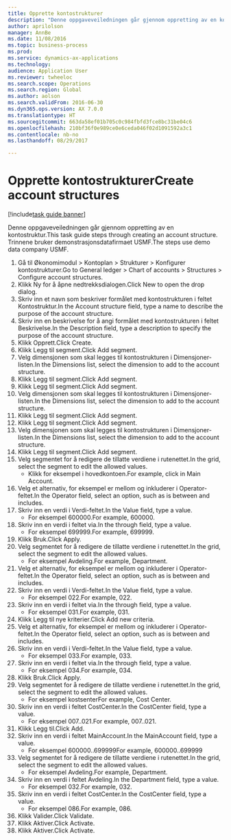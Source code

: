 ```yaml
--- 
title: Opprette kontostrukturer
description: "Denne oppgaveveiledningen går gjennom oppretting av en kontostruktur."
author: aprilolson
manager: AnnBe
ms.date: 11/08/2016
ms.topic: business-process
ms.prod: 
ms.service: dynamics-ax-applications
ms.technology: 
audience: Application User
ms.reviewer: twheeloc
ms.search.scope: Operations
ms.search.region: Global
ms.author: aolson
ms.search.validFrom: 2016-06-30
ms.dyn365.ops.version: AX 7.0.0
ms.translationtype: HT
ms.sourcegitcommit: 663da58ef01b705c0c984fbfd3fce8bc31be04c6
ms.openlocfilehash: 210bf36f0e989ce0e6ceda046f02d1091592a3c1
ms.contentlocale: nb-no
ms.lasthandoff: 08/29/2017

---
```

# <a name="create-account-structures"></a><span data-ttu-id="57ae7-103">Opprette kontostrukturer</span><span class="sxs-lookup"><span data-stu-id="57ae7-103">Create account structures</span></span>

[!include[task guide banner](../../includes/task-guide-banner.md)]

<span data-ttu-id="57ae7-104">Denne oppgaveveiledningen går gjennom oppretting av en kontostruktur.</span><span class="sxs-lookup"><span data-stu-id="57ae7-104">This task guide steps through creating an account structure.</span></span> <span data-ttu-id="57ae7-105">Trinnene bruker demonstrasjonsdatafirmaet USMF.</span><span class="sxs-lookup"><span data-stu-id="57ae7-105">The steps use demo data company USMF.</span></span>

1. <span data-ttu-id="57ae7-106">Gå til Økonomimodul > Kontoplan > Strukturer > Konfigurer kontostrukturer.</span><span class="sxs-lookup"><span data-stu-id="57ae7-106">Go to General ledger > Chart of accounts > Structures > Configure account structures.</span></span>
2. <span data-ttu-id="57ae7-107">Klikk Ny for å åpne nedtrekksdialogen.</span><span class="sxs-lookup"><span data-stu-id="57ae7-107">Click New to open the drop dialog.</span></span>
3. <span data-ttu-id="57ae7-108">Skriv inn et navn som beskriver formålet med kontostrukturen i feltet Kontostruktur.</span><span class="sxs-lookup"><span data-stu-id="57ae7-108">In the Account structure field, type a name to describe the purpose of the account structure.</span></span>
4. <span data-ttu-id="57ae7-109">Skriv inn en beskrivelse for å angi formålet med kontostrukturen i feltet Beskrivelse.</span><span class="sxs-lookup"><span data-stu-id="57ae7-109">In the Description field, type a description to specify the purpose of the account structure.</span></span>
5. <span data-ttu-id="57ae7-110">Klikk Opprett.</span><span class="sxs-lookup"><span data-stu-id="57ae7-110">Click Create.</span></span>
6. <span data-ttu-id="57ae7-111">Klikk Legg til segment.</span><span class="sxs-lookup"><span data-stu-id="57ae7-111">Click Add segment.</span></span>
7. <span data-ttu-id="57ae7-112">Velg dimensjonen som skal legges til kontostrukturen i Dimensjoner-listen.</span><span class="sxs-lookup"><span data-stu-id="57ae7-112">In the Dimensions list, select the dimension to add to the account structure.</span></span>
8. <span data-ttu-id="57ae7-113">Klikk Legg til segment.</span><span class="sxs-lookup"><span data-stu-id="57ae7-113">Click Add segment.</span></span>
9. <span data-ttu-id="57ae7-114">Klikk Legg til segment.</span><span class="sxs-lookup"><span data-stu-id="57ae7-114">Click Add segment.</span></span>
10. <span data-ttu-id="57ae7-115">Velg dimensjonen som skal legges til kontostrukturen i Dimensjoner-listen.</span><span class="sxs-lookup"><span data-stu-id="57ae7-115">In the Dimensions list, select the dimension to add to the account structure.</span></span>
11. <span data-ttu-id="57ae7-116">Klikk Legg til segment.</span><span class="sxs-lookup"><span data-stu-id="57ae7-116">Click Add segment.</span></span>
12. <span data-ttu-id="57ae7-117">Klikk Legg til segment.</span><span class="sxs-lookup"><span data-stu-id="57ae7-117">Click Add segment.</span></span>
13. <span data-ttu-id="57ae7-118">Velg dimensjonen som skal legges til kontostrukturen i Dimensjoner-listen.</span><span class="sxs-lookup"><span data-stu-id="57ae7-118">In the Dimensions list, select the dimension to add to the account structure.</span></span>
14. <span data-ttu-id="57ae7-119">Klikk Legg til segment.</span><span class="sxs-lookup"><span data-stu-id="57ae7-119">Click Add segment.</span></span>
15. <span data-ttu-id="57ae7-120">Velg segmentet for å redigere de tillatte verdiene i rutenettet.</span><span class="sxs-lookup"><span data-stu-id="57ae7-120">In the grid, select the segment to edit the allowed values.</span></span>
    * <span data-ttu-id="57ae7-121">Klikk for eksempel i hovedkontoen.</span><span class="sxs-lookup"><span data-stu-id="57ae7-121">For example, click in Main Account.</span></span>  
16. <span data-ttu-id="57ae7-122">Velg et alternativ, for eksempel er mellom og inkluderer i Operator-feltet.</span><span class="sxs-lookup"><span data-stu-id="57ae7-122">In the Operator field, select an option, such as is between and includes.</span></span>
17. <span data-ttu-id="57ae7-123">Skriv inn en verdi i Verdi-feltet.</span><span class="sxs-lookup"><span data-stu-id="57ae7-123">In the Value field, type a value.</span></span>
    * <span data-ttu-id="57ae7-124">For eksempel 600000.</span><span class="sxs-lookup"><span data-stu-id="57ae7-124">For example, 600000.</span></span>  
18. <span data-ttu-id="57ae7-125">Skriv inn en verdi i feltet via.</span><span class="sxs-lookup"><span data-stu-id="57ae7-125">In the through field, type a value.</span></span>
    * <span data-ttu-id="57ae7-126">For eksempel 699999.</span><span class="sxs-lookup"><span data-stu-id="57ae7-126">For example, 699999.</span></span>  
19. <span data-ttu-id="57ae7-127">Klikk Bruk.</span><span class="sxs-lookup"><span data-stu-id="57ae7-127">Click Apply.</span></span>
20. <span data-ttu-id="57ae7-128">Velg segmentet for å redigere de tillatte verdiene i rutenettet.</span><span class="sxs-lookup"><span data-stu-id="57ae7-128">In the grid, select the segment to edit the allowed values.</span></span>
    * <span data-ttu-id="57ae7-129">For eksempel Avdeling.</span><span class="sxs-lookup"><span data-stu-id="57ae7-129">For example, Department.</span></span>  
21. <span data-ttu-id="57ae7-130">Velg et alternativ, for eksempel er mellom og inkluderer i Operator-feltet.</span><span class="sxs-lookup"><span data-stu-id="57ae7-130">In the Operator field, select an option, such as is between and includes.</span></span>
22. <span data-ttu-id="57ae7-131">Skriv inn en verdi i Verdi-feltet.</span><span class="sxs-lookup"><span data-stu-id="57ae7-131">In the Value field, type a value.</span></span>
    * <span data-ttu-id="57ae7-132">For eksempel 022.</span><span class="sxs-lookup"><span data-stu-id="57ae7-132">For example, 022.</span></span>  
23. <span data-ttu-id="57ae7-133">Skriv inn en verdi i feltet via.</span><span class="sxs-lookup"><span data-stu-id="57ae7-133">In the through field, type a value.</span></span>
    * <span data-ttu-id="57ae7-134">For eksempel 031.</span><span class="sxs-lookup"><span data-stu-id="57ae7-134">For example, 031.</span></span>  
24. <span data-ttu-id="57ae7-135">Klikk Legg til nye kriterier.</span><span class="sxs-lookup"><span data-stu-id="57ae7-135">Click Add new criteria.</span></span>
25. <span data-ttu-id="57ae7-136">Velg et alternativ, for eksempel er mellom og inkluderer i Operator-feltet.</span><span class="sxs-lookup"><span data-stu-id="57ae7-136">In the Operator field, select an option, such as is between and includes.</span></span>
26. <span data-ttu-id="57ae7-137">Skriv inn en verdi i Verdi-feltet.</span><span class="sxs-lookup"><span data-stu-id="57ae7-137">In the Value field, type a value.</span></span>
    * <span data-ttu-id="57ae7-138">For eksempel 033.</span><span class="sxs-lookup"><span data-stu-id="57ae7-138">For example, 033.</span></span>  
27. <span data-ttu-id="57ae7-139">Skriv inn en verdi i feltet via.</span><span class="sxs-lookup"><span data-stu-id="57ae7-139">In the through field, type a value.</span></span>
    * <span data-ttu-id="57ae7-140">For eksempel 034.</span><span class="sxs-lookup"><span data-stu-id="57ae7-140">For example, 034.</span></span>  
28. <span data-ttu-id="57ae7-141">Klikk Bruk.</span><span class="sxs-lookup"><span data-stu-id="57ae7-141">Click Apply.</span></span>
29. <span data-ttu-id="57ae7-142">Velg segmentet for å redigere de tillatte verdiene i rutenettet.</span><span class="sxs-lookup"><span data-stu-id="57ae7-142">In the grid, select the segment to edit the allowed values.</span></span>
    * <span data-ttu-id="57ae7-143">For eksempel kostsenter</span><span class="sxs-lookup"><span data-stu-id="57ae7-143">For example, Cost Center.</span></span>  
30. <span data-ttu-id="57ae7-144">Skriv inn en verdi i feltet CostCenter.</span><span class="sxs-lookup"><span data-stu-id="57ae7-144">In the CostCenter field, type a value.</span></span>
    * <span data-ttu-id="57ae7-145">For eksempel 007..021.</span><span class="sxs-lookup"><span data-stu-id="57ae7-145">For example, 007..021.</span></span>  
31. <span data-ttu-id="57ae7-146">Klikk Legg til.</span><span class="sxs-lookup"><span data-stu-id="57ae7-146">Click Add.</span></span>
32. <span data-ttu-id="57ae7-147">Skriv inn en verdi i feltet MainAccount.</span><span class="sxs-lookup"><span data-stu-id="57ae7-147">In the MainAccount field, type a value.</span></span>
    * <span data-ttu-id="57ae7-148">For eksempel 600000..699999</span><span class="sxs-lookup"><span data-stu-id="57ae7-148">For example, 600000..699999</span></span>  
33. <span data-ttu-id="57ae7-149">Velg segmentet for å redigere de tillatte verdiene i rutenettet.</span><span class="sxs-lookup"><span data-stu-id="57ae7-149">In the grid, select the segment to edit the allowed values.</span></span>
    * <span data-ttu-id="57ae7-150">For eksempel Avdeling.</span><span class="sxs-lookup"><span data-stu-id="57ae7-150">For example, Department.</span></span>  
34. <span data-ttu-id="57ae7-151">Skriv inn en verdi i feltet Avdeling.</span><span class="sxs-lookup"><span data-stu-id="57ae7-151">In the Department field, type a value.</span></span>
    * <span data-ttu-id="57ae7-152">For eksempel 032.</span><span class="sxs-lookup"><span data-stu-id="57ae7-152">For example, 032.</span></span>  
35. <span data-ttu-id="57ae7-153">Skriv inn en verdi i feltet CostCenter.</span><span class="sxs-lookup"><span data-stu-id="57ae7-153">In the CostCenter field, type a value.</span></span>
    * <span data-ttu-id="57ae7-154">For eksempel 086.</span><span class="sxs-lookup"><span data-stu-id="57ae7-154">For example, 086.</span></span>  
36. <span data-ttu-id="57ae7-155">Klikk Valider.</span><span class="sxs-lookup"><span data-stu-id="57ae7-155">Click Validate.</span></span>
37. <span data-ttu-id="57ae7-156">Klikk Aktiver.</span><span class="sxs-lookup"><span data-stu-id="57ae7-156">Click Activate.</span></span>
38. <span data-ttu-id="57ae7-157">Klikk Aktiver.</span><span class="sxs-lookup"><span data-stu-id="57ae7-157">Click Activate.</span></span>


